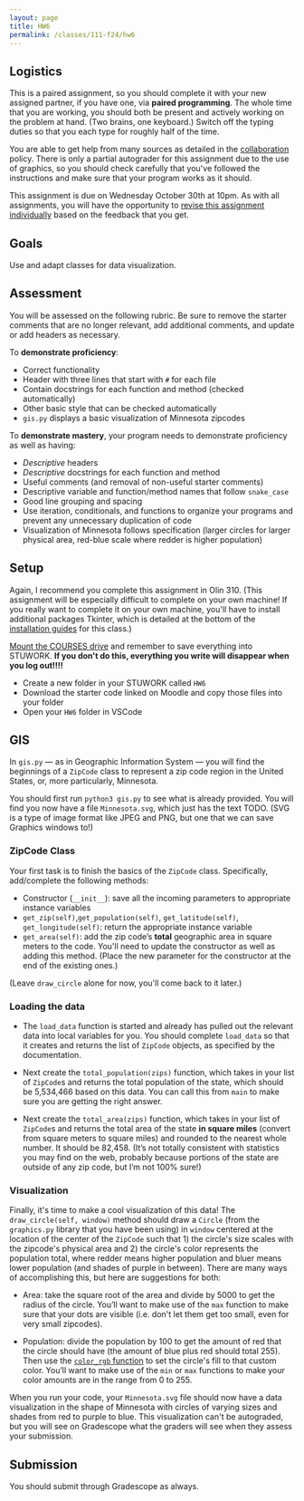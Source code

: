 ```yaml
---
layout: page
title: HW6 
permalink: /classes/111-f24/hw6
---
```


## Logistics

This is a paired assignment, so you should complete it with your new assigned partner, if you have one, via **paired programming**. 
The whole time that you are working, you should both be present and actively working on the problem at hand. 
(Two brains, one keyboard.) 
Switch off the typing duties so that you each type for roughly half of the time. 

You are able to get help from many sources as detailed in the [collaboration](collaboration) policy.
There is only a partial autograder for this assignment due to the use of graphics, so you should check carefully that you've followed the instructions and make sure that your program works as it should.

This assignment is due on Wednesday October 30th at 10pm. As with all assignments, you will have the opportunity to [revise this assignment individually](revision-process) based on the feedback that you get.

## Goals
Use and adapt classes for data visualization.

## Assessment
You will be assessed on the following rubric.
Be sure to remove the starter comments that are no longer relevant, add additional comments, and update or add headers as necessary.

To **demonstrate proficiency**:
* Correct functionality
* Header with three lines that start with `#` for each file
* Contain docstrings for each function and method (checked automatically)
* Other basic style that can be checked automatically
* `gis.py` displays a basic visualization of Minnesota zipcodes

To **demonstrate mastery**, your program needs to demonstrate proficiency as well as having:
* *Descriptive* headers
* *Descriptive* docstrings for each function and method
* Useful comments (and removal of non-useful starter comments)
* Descriptive variable and function/method names that follow `snake_case`
* Good line grouping and spacing
* Use iteration, conditionals, and functions to organize your programs and prevent any unnecessary duplication of code
* Visualization of Minnesota follows specification (larger circles for larger physical area, red-blue scale where redder is higher population)

## Setup

Again, I recommend you complete this assignment in Olin 310. (This assignment will be especially difficult to complete on your own machine! If you really want to complete it on your own machine, you'll have to install additional packages Tkinter, which is detailed at the bottom of the [installation guides](hw1) for this class.)

[Mount the COURSES drive](getting-started) and remember to save everything into STUWORK. **If you don't do this, everything you write will disappear when you log out!!!!**
* Create a new folder in your STUWORK called `HW6`
* Download the starter code linked on Moodle and copy those files into your folder
* Open your `HW6` folder in VSCode

## GIS
In `gis.py` — as in Geographic Information System — you will find the beginnings of a `ZipCode` class to represent a zip code region in the United States, or, more particularly, Minnesota. 

You should first run `python3 gis.py` to see what is already provided.
You will find you now have a file `Minnesota.svg`, which just has the text TODO. 
(SVG is a type of image format like JPEG and PNG, but one that we can save Graphics windows to!)


### ZipCode Class
Your first task is to finish the basics of the `ZipCode` class. Specifically, add/complete the following methods:
* Constructor (`__init__`): save all the incoming parameters to appropriate instance variables
* `get_zip(self)`,`get_population(self)`, `get_latitude(self)`, `get_longitude(self)`: return the appropriate instance variable
* `get_area(self)`: add the zip code’s **total** geographic area in square meters to the code. You'll need to update the constructor as well as adding this method. (Place the new parameter for the constructor at the end of the existing ones.)

(Leave `draw_circle` alone for now, you'll come back to it later.)

### Loading the data
* The `load_data` function is started and already has pulled out the relevant data into local variables for you. You should complete `load_data` so that it creates and returns the list of `ZipCode` objects, as specified by the documentation.

* Next create the `total_population(zips)` function, which takes in your list of `ZipCode`s and returns the total population of the state, which should be 5,534,466 based on this data. You can call this from `main` to make sure you are getting the right answer.

* Next create the `total_area(zips)` function, which takes in your list of `ZipCode`s and returns the total area of the state **in square miles** (convert from square meters to square miles) and rounded to the nearest whole number. It should be 82,458. (It’s not totally consistent with statistics you may find on the web, probably because portions of the state are outside of any zip code, but I’m not 100% sure!)

### Visualization
Finally, it's time to make a cool visualization of this data!
The `draw_circle(self, window)` method should draw a `Circle` (from the `graphics.py` library that you have been using) in `window` centered at the location of the center of the `ZipCode` such that 1) the circle's size scales with the zipcode's physical area and 2) the circle's color represents the population total, where redder means higher population and bluer means lower population (and shades of purple in between).
There are many ways of accomplishing this, but here are suggestions for both: 

* Area: take the square root of the area and divide by 5000 to get the radius of the circle. You’ll want to make use of the `max` function to make sure that your dots are visible (i.e. don't let them get too small, even for very small zipcodes).

* Population: divide the population by 100 to get the amount of red that the circle should have (the amount of blue plus red should total 255). Then use the [`color_rgb` function](https://mcsp.wartburg.edu/zelle/python/graphics/graphics/node14.html) to set the circle's fill to that custom color. 
You’ll want to make use of the `min` or `max` functions to make your color amounts are in the range from 0 to 255.

When you run your code, your `Minnesota.svg` file should now have a data visualization in the shape of Minnesota with circles of varying sizes and shades from red to purple to blue.
This visualization can't be autograded, but you will see on Gradescope what the graders will see when they assess your submission.

## Submission
You should submit through Gradescope as always.

